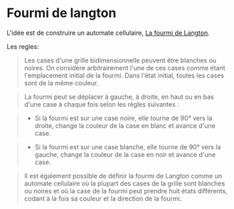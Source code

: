 # Fourmi de langton

L'idée est de construire un automate cellulaire, [La fourmi de Langton](https://fr.wikipedia.org/wiki/Fourmi_de_Langton).

Les regles:


> Les cases d'une grille bidimensionnelle peuvent être blanches ou noires. On considère arbitrairement l'une de ces cases comme étant l'emplacement initial de la fourmi. Dans l'état initial, toutes les cases sont de la même couleur.

> La fourmi peut se déplacer à gauche, à droite, en haut ou en bas d'une case à chaque fois selon les règles suivantes :

> - Si la fourmi est sur une case noire, elle tourne de 90° vers la droite, change la couleur de la case en blanc et avance d'une case.

> - Si la fourmi est sur une case blanche, elle tourne de 90° vers la gauche, change la couleur de la case en noir et avance d'une case.

> Il est également possible de définir la fourmi de Langton comme un automate cellulaire où la plupart des cases de la grille sont blanches ou noires et où la case de la fourmi peut prendre huit états différents, codant à la fois sa couleur et la direction de la fourmi.
